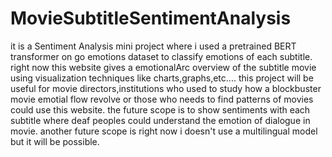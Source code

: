 # MovieSubtitleSentimentAnalysis
it is a Sentiment Analysis mini project where i used a pretrained BERT transformer on go emotions dataset to classify emotions of each subtitle.
right now this website gives a emotionalArc overview of the subtitle movie using visualization techniques like charts,graphs,etc....
this project will be useful for movie directors,institutions who used to study how a blockbuster movie emotial flow revolve or those who needs to find patterns of movies could use this website.
the future scope is to show sentiments with each subtitle where deaf peoples could understand the emotion of dialogue in movie.
another future scope is right now i doesn't use a multilingual model but it will be possible.

